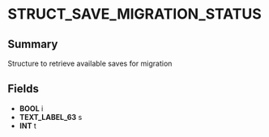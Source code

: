 # STRUCT_SAVE_MIGRATION_STATUS

## Summary
Structure to retrieve available saves for migration

## Fields
* **BOOL** i
* **TEXT_LABEL_63** s
* **INT** t